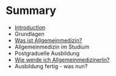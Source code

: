 # Summary

* [Introduction](README.md)
* Grundlagen
* [Was ist Allgemeinmedizin?](first-question.md)
* Allgemeinmedizin im Studium
* Postgraduelle Ausbildung
* [Wie werde ich AllgemeinmedizinerIn?](second-question.md)
* Ausbildung fertig - was nun?

